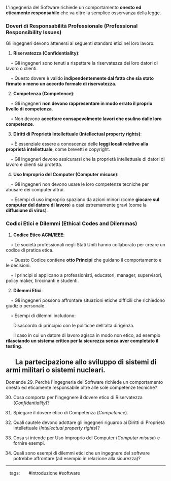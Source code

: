 L'Ingegneria del Software richiede un comportamento **onesto ed eticamente responsabile** che va oltre la semplice osservanza della legge.

### Doveri di Responsabilità Professionale (Professional Responsibility Issues)

Gli ingegneri devono attenersi ai seguenti standard etici nel loro lavoro:

1. **Riservatezza (****Confidentiality****)**:

    ◦ Gli ingegneri sono tenuti a rispettare la riservatezza dei loro datori di lavoro o clienti.

    ◦ Questo dovere è valido **indipendentemente dal fatto che sia stato firmato o meno un accordo formale di riservatezza**.

2. **Competenza (****Competence****)**:

    ◦ Gli ingegneri **non devono rappresentare in modo errato il proprio livello di competenza**.

    ◦ Non devono **accettare consapevolmente lavori che esulino dalle loro competenze**.

3. **Diritti di Proprietà Intellettuale (****Intellectual property rights****)**:

    ◦ È essenziale essere a conoscenza delle **leggi locali relative alla proprietà intellettuale**, come brevetti e copyright.

    ◦ Gli ingegneri devono assicurarsi che la proprietà intellettuale di datori di lavoro e clienti sia protetta.

4. **Uso Improprio del Computer (****Computer misuse****)**:

    ◦ Gli ingegneri non devono usare le loro competenze tecniche per abusare dei computer altrui.

    ◦ Esempi di uso improprio spaziano da azioni minori (come **giocare sul computer del datore di lavoro**) a casi estremamente gravi (come la **diffusione di virus**).

### Codici Etici e Dilemmi (Ethical Codes and Dilemmas)

1. **Codice Etico ACM/IEEE**:

    ◦ Le società professionali negli Stati Uniti hanno collaborato per creare un codice di pratica etica.

    ◦ Questo Codice contiene **otto Principi** che guidano il comportamento e le decisioni.

    ◦ I principi si applicano a professionisti, educatori, manager, supervisori, policy maker, tirocinanti e studenti.

2. **Dilemmi Etici**:

    ◦ Gli ingegneri possono affrontare situazioni etiche difficili che richiedono giudizio personale.

    ◦ Esempi di dilemmi includono:

      Disaccordo di principio con le politiche dell'alta dirigenza.

      Il caso in cui un datore di lavoro agisca in modo non etico, ad esempio **rilasciando un sistema critico per la sicurezza senza aver completato il testing**.

      La partecipazione allo sviluppo di sistemi di armi militari o sistemi nucleari.
      
---
Domande
29. Perché l'Ingegneria del Software richiede un comportamento onesto ed eticamente responsabile oltre alle sole competenze tecniche?

30. Cosa comporta per l'ingegnere il dovere etico di Riservatezza (_Confidentiality_)?

31. Spiegare il dovere etico di Competenza (_Competence_).

32. Quali cautele devono adottare gli ingegneri riguardo ai Diritti di Proprietà Intellettuale (_Intellectual property rights_)?

33. Cosa si intende per Uso Improprio del Computer (_Computer misuse_) e fornire esempi.

34. Quali sono esempi di dilemmi etici che un ingegnere del software potrebbe affrontare (ad esempio in relazione alla sicurezza)?
---

   tags:
      #introduzione #software 